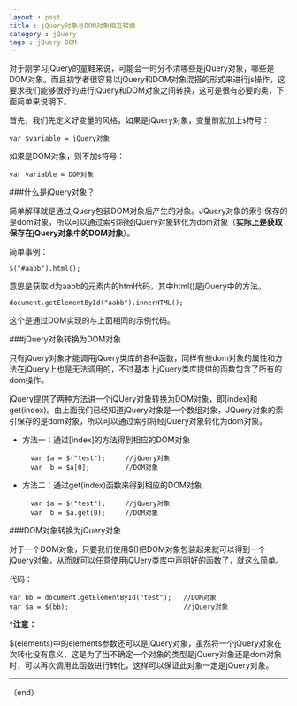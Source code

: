 ```yaml
---
layout : post
title : jQuery对象与DOM对象相互转换
category : jQuery
tags : jQuery DOM
---
```

对于刚学习jQuery的童鞋来说，可能会一时分不清哪些是jQuery对象，哪些是DOM对象。而且初学者很容易以jQuery和DOM对象混搭的形式来进行js操作，这要求我们能够很好的进行jQuery和DOM对象之间转换，这可是很有必要的奥，下面简单来说明下。

首先，我们先定义好变量的风格，如果是jQuery对象，变量前就加上`$`符号：

	var $variable = jQuery对象

如果是DOM对象，则不加`$`符号：

	var variable = DOM对象

<!--more-->

###什么是jQuery对象？

简单解释就是通过jQuery包装DOM对象后产生的对象。JQuery对象的索引保存的是dom对象，所以可以通过索引将经jQuery对象转化为dom对象（**实际上是获取保存在jQuery对象中的DOM对象**）。



简单事例：
	
	$("#aabb").html();

意思是获取id为aabb的元素内的html代码，其中html()是jQuery中的方法。

	document.getElementById("aabb").innerHTML();

这个是通过DOM实现的与上面相同的示例代码。

###jQuery对象转换为DOM对象

只有jQuery对象才能调用jQuery类库的各种函数，同样有些dom对象的属性和方法在jQuery上也是无法调用的，不过基本上jQuery类库提供的函数包含了所有的dom操作。

jQuery提供了两种方法讲一个jQUery对象转换为DOM对象，即[index]和get(index)。由上面我们已经知道jQuery对象是一个数组对象，JQuery对象的索引保存的是dom对象，所以可以通过索引将经jQuery对象转化为dom对象。

* 方法一：通过[index]的方法得到相应的DOM对象

		var $a = $("test");		//jQuery对象
		var  b = $a[0];			//DOM对象

* 方法二：通过get(index)函数来得到相应的DOM对象

		var $a = $("test");		//jQuery对象
		var  b = $a.get(0);		//DOM对象


###DOM对象转换为jQuery对象

对于一个DOM对象，只要我们使用$()把DOM对象包装起来就可以得到一个jQuery对象，从而就可以任意使用jQUery类库中声明好的函数了，就这么简单。

代码：
	
	var bb = document.getElementById("test");	//DOM对象
	var $a = $(bb);								//jQuery对象

***注意：**

$(elements)中的elements参数还可以是jQuery对象，虽然将一个jQuery对象在次转化没有意义，这是为了当不确定一个对象的类型是jQuery对象还是dom对象时，可以再次调用此函数进行转化，这样可以保证此对象一定是jQuery对象。

---

（end）







